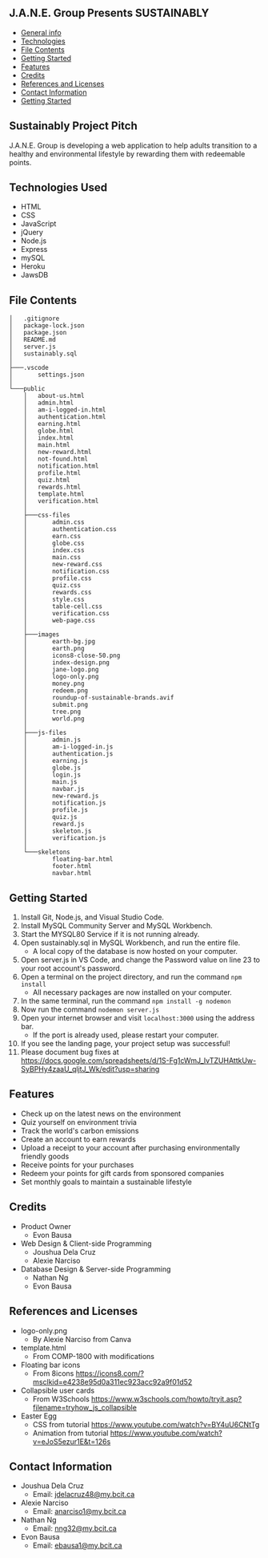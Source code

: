 ## J.A.N.E. Group Presents SUSTAINABLY

* [General info](#general-info)
* [Technologies](#technologies)
* [File Contents](#content)
* [Getting Started](#)
* [Features](#)
* [Credits](#)
* [References and Licenses](#)
* [Contact Information](#)
* [Getting Started](#)

## Sustainably Project Pitch
J.A.N.E. Group is developing a web application to help adults transition to a healthy and environmental lifestyle by rewarding them with redeemable points.

## Technologies Used
* HTML
* CSS
* JavaScript
* jQuery
* Node.js
* Express
* mySQL
* Heroku
* JawsDB
	
## File Contents
```
│   .gitignore
│   package-lock.json
│   package.json
│   README.md
│   server.js
│   sustainably.sql
│
├───.vscode
│       settings.json
│
└───public
    │   about-us.html
    │   admin.html
    │   am-i-logged-in.html
    │   authentication.html
    │   earning.html
    │   globe.html
    │   index.html
    │   main.html
    │   new-reward.html
    │   not-found.html
    │   notification.html
    │   profile.html
    │   quiz.html
    │   rewards.html
    │   template.html
    │   verification.html
    │
    ├───css-files
    │       admin.css
    │       authentication.css
    │       earn.css
    │       globe.css
    │       index.css
    │       main.css
    │       new-reward.css
    │       notification.css
    │       profile.css
    │       quiz.css
    │       rewards.css
    │       style.css
    │       table-cell.css
    │       verification.css
    │       web-page.css
    │
    ├───images
    │       earth-bg.jpg
    │       earth.png
    │       icons8-close-50.png
    │       index-design.png
    │       jane-logo.png
    │       logo-only.png
    │       money.png
    │       redeem.png
    │       roundup-of-sustainable-brands.avif
    │       submit.png
    │       tree.png
    │       world.png
    │
    ├───js-files
    │       admin.js
    │       am-i-logged-in.js
    │       authentication.js
    │       earning.js
    │       globe.js
    │       login.js
    │       main.js
    │       navbar.js
    │       new-reward.js
    │       notification.js
    │       profile.js
    │       quiz.js
    │       reward.js
    │       skeleton.js
    │       verification.js
    │
    └───skeletons
            floating-bar.html
            footer.html
            navbar.html

```

## Getting Started
1. Install Git, Node.js, and Visual Studio Code.
2. Install MySQL Community Server and MySQL Workbench.
3. Start the MYSQL80 Service if it is not running already.
4. Open sustainably.sql in MySQL Workbench, and run the entire file.
    * A local copy of the database is now hosted on your computer.
5. Open server.js in VS Code, and change the Password value on line 23 to your root account's password.
6. Open a terminal on the project directory, and run the command `npm install`
    * All necessary packages are now installed on your computer.
7. In the same terminal, run the command `npm install -g nodemon`
8. Now run the command `nodemon server.js`
9. Open your internet browser and visit `localhost:3000` using the address bar.
    * If the port is already used, please restart your computer.
10. If you see the landing page, your project setup was successful!
11. Please document bug fixes at https://docs.google.com/spreadsheets/d/1S-Fg1cWmJ_IvTZUHAttkUw-SyBPHy4zaaU_qljtJ_Wk/edit?usp=sharing

## Features
* Check up on the latest news on the environment
* Quiz yourself on environment trivia
* Track the world's carbon emissions
* Create an account to earn rewards
* Upload a receipt to your account after purchasing environmentally friendly goods
* Receive points for your purchases
* Redeem your points for gift cards from sponsored companies
* Set monthly goals to maintain a sustainable lifestyle

## Credits
* Product Owner
    * Evon Bausa
* Web Design & Client-side Programming
    * Joushua Dela Cruz
    * Alexie Narciso
* Database Design & Server-side Programming
    * Nathan Ng
    * Evon Bausa

## References and Licenses
* logo-only.png
    * By Alexie Narciso from Canva
* template.html
    * From COMP-1800 with modifications
* Floating bar icons
    * From 8icons https://icons8.com/?msclkid=e4238e95d0a311ec923acc92a9f01d52
* Collapsible user cards
    * From W3Schools https://www.w3schools.com/howto/tryit.asp?filename=tryhow_js_collapsible
* Easter Egg
    * CSS from tutorial https://www.youtube.com/watch?v=BY4uU6CNtTg
    * Animation from tutorial https://www.youtube.com/watch?v=eJoS5ezur1E&t=126s

## Contact Information
* Joushua Dela Cruz
    * Email: jdelacruz48@my.bcit.ca
* Alexie Narciso
    * Email: anarciso1@my.bcit.ca
* Nathan Ng
    * Email: nng32@my.bcit.ca
* Evon Bausa
    * Email: ebausa1@my.bcit.ca